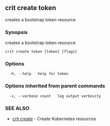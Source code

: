 ## crit create token

creates a bootstrap token resource

### Synopsis

creates a bootstrap token resource

```
crit create token [token] [flags]
```

### Options

```
  -h, --help   help for token
```

### Options inherited from parent commands

```
  -v, --verbose count   log output verbosity
```

### SEE ALSO

* [crit create](crit-create.md)	 - Create Kubernetes resources

